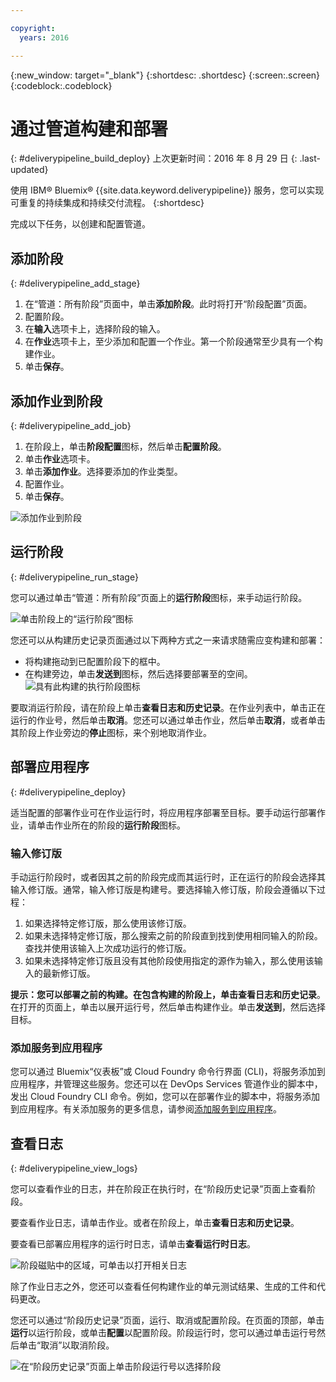 ```yaml
---

copyright:
  years: 2016

---
```

<!-- Copyright info at top of file: REQUIRED
    The copyright info is YAML content that must occur at the top of the MD file, before attributes are listed.
    It must be surrounded by 3 dashes.
    The value "years" can contain just one year or a two years separated by a comma. (years: 2014, 2016)
    Indentation as per the previous template must be preserved.
-->

{:new_window: target="_blank"}
{:shortdesc: .shortdesc}
{:screen:.screen}
{:codeblock:.codeblock}

# 通过管道构建和部署
{: #deliverypipeline_build_deploy}
上次更新时间：2016 年 8 月 29 日
{: .last-updated}

使用 IBM&reg; Bluemix&reg; {{site.data.keyword.deliverypipeline}} 服务，您可以实现可重复的持续集成和持续交付流程。
{:shortdesc}

完成以下任务，以创建和配置管道。

## 添加阶段
{: #deliverypipeline_add_stage}

1. 在“管道：所有阶段”页面中，单击**添加阶段**。此时将打开“阶段配置”页面。
2. 配置阶段。
  1. 在**输入**选项卡上，选择阶段的输入。
  2. 在**作业**选项卡上，至少添加和配置一个作业。第一个阶段通常至少具有一个构建作业。
3. 单击**保存**。

## 添加作业到阶段
{: #deliverypipeline_add_job}

1. 在阶段上，单击**阶段配置**图标，然后单击**配置阶段**。
2. 单击**作业**选项卡。
3. 单击**添加作业**。选择要添加的作业类型。
4. 配置作业。
5. 单击**保存**。

![添加作业到阶段](./images/AddJob.png)

## 运行阶段
{: #deliverypipeline_run_stage}

您可以通过单击“管道：所有阶段”页面上的**运行阶段**图标，来手动运行阶段。

![单击阶段上的“运行阶段”图标](./images/RunStage.png)

您还可以从构建历史记录页面通过以下两种方式之一来请求随需应变构建和部署：
* 将构建拖动到已配置阶段下的框中。
* 在构建旁边，单击**发送到**图标，然后选择要部署至的空间。
![具有此构建的执行阶段图标](./images/deploy_to.png)

要取消运行阶段，请在阶段上单击**查看日志和历史记录**。在作业列表中，单击正在运行的作业号，然后单击**取消**。您还可以通过单击作业，然后单击**取消**，或者单击其阶段上作业旁边的**停止**图标，来个别地取消作业。

## 部署应用程序
{: #deliverypipeline_deploy}

适当配置的部署作业可在作业运行时，将应用程序部署至目标。要手动运行部署作业，请单击作业所在的阶段的**运行阶段**图标。

### 输入修订版
手动运行阶段时，或者因其之前的阶段完成而其运行时，正在运行的阶段会选择其输入修订版。通常，输入修订版是构建号。要选择输入修订版，阶段会遵循以下过程：

1. 如果选择特定修订版，那么使用该修订版。
2. 如果未选择特定修订版，那么搜索之前的阶段直到找到使用相同输入的阶段。查找并使用该输入上次成功运行的修订版。
3. 如果未选择特定修订版且没有其他阶段使用指定的源作为输入，那么使用该输入的最新修订版。

**提示：**您可以部署之前的构建。在包含构建的阶段上，单击**查看日志和历史记录**。在打开的页面上，单击以展开运行号，然后单击构建作业。单击**发送到**，然后选择目标。

### 添加服务到应用程序
您可以通过 Bluemix“仪表板”或 Cloud Foundry 命令行界面 (CLI)，将服务添加到应用程序，并管理这些服务。您还可以在 DevOps Services 管道作业的脚本中，发出 Cloud Foundry CLI 命令。例如，您可以在部署作业的脚本中，将服务添加到应用程序。有关添加服务的更多信息，请参阅[添加服务到应用程序](https://www.ng.bluemix.net/docs/services/reqnsi.html#add_service)。

## 查看日志
{: #deliverypipeline_view_logs}

您可以查看作业的日志，并在阶段正在执行时，在“阶段历史记录”页面上查看阶段。

要查看作业日志，请单击作业。或者在阶段上，单击**查看日志和历史记录**。

要查看已部署应用程序的运行时日志，请单击**查看运行时日志**。

![阶段磁贴中的区域，可单击以打开相关日志](./images/view_logs_and_history.png)

除了作业日志之外，您还可以查看任何构建作业的单元测试结果、生成的工件和代码更改。

您还可以通过“阶段历史记录”页面，运行、取消或配置阶段。在页面的顶部，单击**运行**以运行阶段，或单击**配置**以配置阶段。阶段运行时，您可以通过单击运行号然后单击“取消”以取消阶段。

![在“阶段历史记录”页面上单击阶段运行号以选择阶段](./images/click_stage_run_number.png)

<!--
[1]: https://www.ng.bluemix.net/docs/manageapps/deployingapps.html#appmanifest
[2]: https://www.ng.bluemix.net/docs/#services/DeliveryPipeline/index.html#getstartwithCD
[3]: http://docs.cloudfoundry.org/devguide/installcf/whats-new-v6.html#push
[4]: https://console.ng.bluemix.net/?ace_base=true/#/pricing/cloudOEPaneId=pricing
[5]: ./images/open_logs.png
[6]: #manifests
[7]: ./images/runbar-annotated-dark.png
[8]: ./images/input_tab_only_execute.png
[9]: ./images/deploy_to.png
[10]: ./images/view_logs_and_history.png
[11]: ./images/play_button.png
[12]: ./images/basicAnimate.gif
[13]: ./images/AddStage.png
[14]: ./images/AddJob.png
[15]: ./images/jobs.png
[16]: ./images/RunStage.png
[17]: https://www.ng.bluemix.net/docs/starters/container_pipeline.html#container_pipeline
[18]: ../../../tutorials/basicbuild
[19]: #add_stage
[20]: #add_job
[21]: ../deploy_ext
[22]: ./images/pipeline_settings_icon.png
[23]: https://www.ng.bluemix.net/docs/services/reqnsi.html#add_service
[24]: ../deploy_var
[25]: ./images/click_stage_run_number.png
[26]: ./images/diagram.jpg

-->
